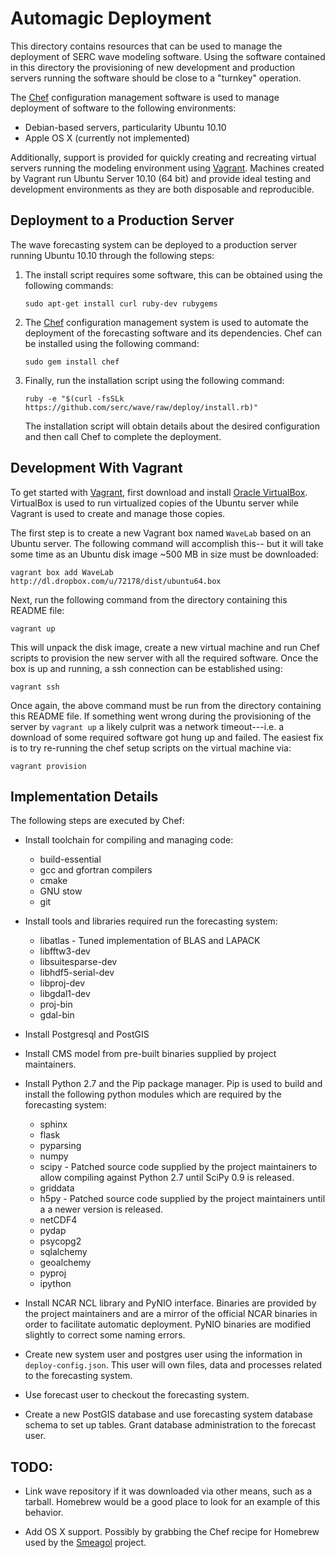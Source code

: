 Automagic Deployment
====================

This directory contains resources that can be used to manage the deployment of
SERC wave modeling software.  Using the software contained in this directory
the provisioning of new development and production servers running the software
should be close to a "turnkey" operation.

The [Chef][chef] configuration management software is used to manage deployment
of software to the following environments:

- Debian-based servers, particularity Ubuntu 10.10
- Apple OS X (currently not implemented)

Additionally, support is provided for quickly creating and recreating virtual
servers running the modeling environment using [Vagrant][vagrant].  Machines
created by Vagrant run Ubuntu Server 10.10 (64 bit) and provide ideal testing
and development environments as they are both disposable and reproducible.


Deployment to a Production Server
---------------------------------

The wave forecasting system can be deployed to a production server running
Ubuntu 10.10 through the following steps:

1. The install script requires some software, this can be obtained using the
   following commands:

       sudo apt-get install curl ruby-dev rubygems

2. The [Chef][chef] configuration management system is used to automate the
   deployment of the forecasting software and its dependencies.  Chef can be
   installed using the following command:

       sudo gem install chef

3. Finally, run the installation script using the following command:

       ruby -e "$(curl -fsSLk https://github.com/serc/wave/raw/deploy/install.rb)"

   The installation script will obtain details about the desired configuration
   and then call Chef to complete the deployment.


Development With Vagrant
------------------------

To get started with [Vagrant][vagrant], first download and install [Oracle
VirtualBox][vbox].  VirtualBox is used to run virtualized copies of the Ubuntu
server while Vagrant is used to create and manage those copies.

The first step is to create a new Vagrant box named `WaveLab` based on an Ubuntu
server.  The following command will accomplish this-- but it will take some time
as an Ubuntu disk image ~500 MB in size must be downloaded:

    vagrant box add WaveLab http://dl.dropbox.com/u/72178/dist/ubuntu64.box

Next, run the following command from the directory containing this README file:

    vagrant up

This will unpack the disk image, create a new virtual machine and run Chef
scripts to provision the new server with all the required software.  Once the
box is up and running, a ssh connection can be established using:

    vagrant ssh

Once again, the above command must be run from the directory containing this
README file.  If something went wrong during the provisioning of the server by
`vagrant up` a likely culprit was a network timeout---i.e. a download of some
required software got hung up and failed.  The easiest fix is to try re-running
the chef setup scripts on the virtual machine via:

    vagrant provision


Implementation Details
----------------------

The following steps are executed by Chef:

  - Install toolchain for compiling and managing code:

    * build-essential 
    * gcc and gfortran compilers
    * cmake
    * GNU stow
    * git 

  - Install tools and libraries required run the forecasting system:

    * libatlas - Tuned implementation of BLAS and LAPACK
    * libfftw3-dev
    * libsuitesparse-dev
    * libhdf5-serial-dev
    * libproj-dev
    * libgdal1-dev
    * proj-bin
    * gdal-bin 

  - Install Postgresql and PostGIS

  - Install CMS model from pre-built binaries supplied by project maintainers.

  - Install Python 2.7 and the Pip package manager.  Pip is used to build and
    install the following python modules which are required by the forecasting
    system:

    * sphinx
    * flask
    * pyparsing
    * numpy
    * scipy - Patched source code supplied by the project maintainers to allow
      compiling against Python 2.7 until SciPy 0.9 is released.
    * griddata
    * h5py -  Patched source code supplied by the project maintainers until a
      a newer version is released.
    * netCDF4
    * pydap
    * psycopg2
    * sqlalchemy
    * geoalchemy
    * pyproj
    * ipython

  - Install NCAR NCL library and PyNIO interface.  Binaries are provided by
    the project maintainers and are a mirror of the official NCAR binaries in
    order to facilitate automatic deployment.  PyNIO binaries are modified
    slightly to correct some naming errors.

  - Create new system user and postgres user using the information in
    `deploy-config.json`.  This user will own files, data and processes related
    to the forecasting system.

  - Use forecast user to checkout the forecasting system.

  - Create a new PostGIS database and use forecasting system database schema to
    set up tables.  Grant database administration to the forecast user.


## TODO:

- Link wave repository if it was downloaded via other means, such as a tarball.
  Homebrew would be a good place to look for an example of this behavior.
- Add OS X support.  Possibly by grabbing the Chef recipe for Homebrew used by
  the [Smeagol][smeagol] project.


  [chef]: http://opscode.com/chef
  [vagrant]: http://vagrantup.com
  [vbox]: http://www.virtualbox.org
  [smeagol]: https://github.com/atmos/smeagol
